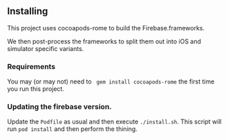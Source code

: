 ## Installing

This project uses cocoapods-rome to build the Firebase.frameworks.

We then post-process the frameworks to split them out into iOS and simulator specific variants.

### Requirements
You may (or may not) need to ` gem install cocoapods-rome` the first time you run this project.

### Updating the firebase version.

Update the `Podfile` as usual and then execute `./install.sh`. This script will run `pod install` and then perform the thining.



